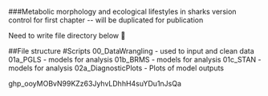 ###Metabolic morphology and ecological lifestyles in sharks
version control for first chapter -- will be duplicated for publication 

Need to write file directory below :pizza:

##File structure
#Scripts
00_DataWrangling - used to input and clean data
01a_PGLS - models for analysis
01b_BRMS - models for analysis
01c_STAN - models for analysis
02a_DiagnosticPlots - Plots of model outputs



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
